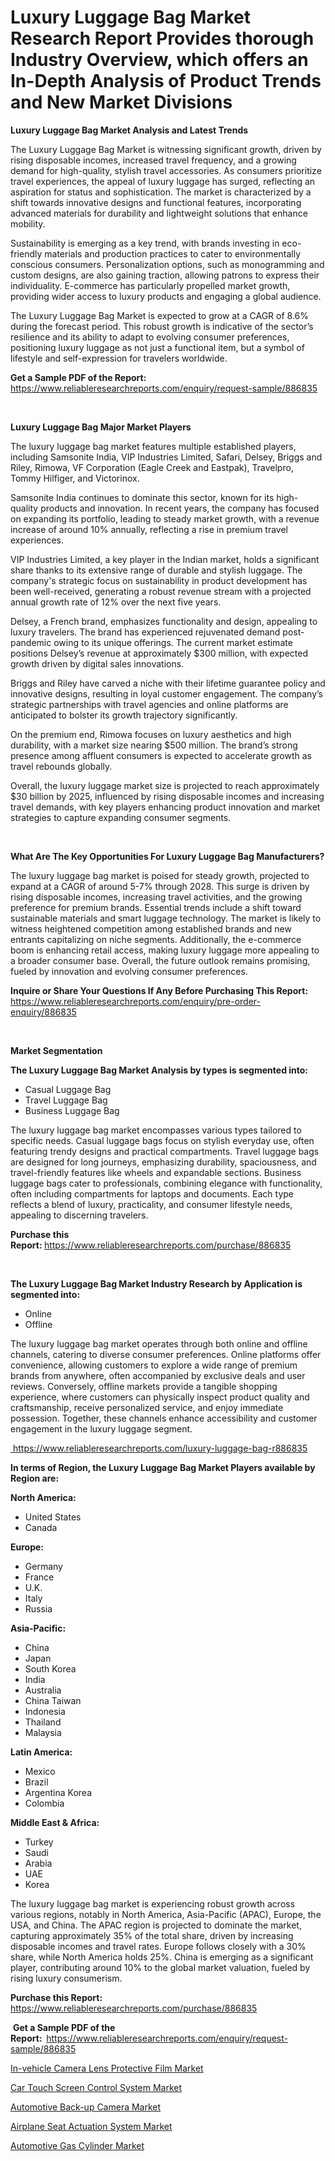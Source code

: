 <p><h1>Luxury Luggage Bag Market Research Report Provides thorough Industry Overview, which offers an In-Depth Analysis of Product Trends and New Market Divisions</h1></p><p><strong>Luxury Luggage Bag Market Analysis and Latest Trends</strong></p>
<p><p>The Luxury Luggage Bag Market is witnessing significant growth, driven by rising disposable incomes, increased travel frequency, and a growing demand for high-quality, stylish travel accessories. As consumers prioritize travel experiences, the appeal of luxury luggage has surged, reflecting an aspiration for status and sophistication. The market is characterized by a shift towards innovative designs and functional features, incorporating advanced materials for durability and lightweight solutions that enhance mobility.</p><p>Sustainability is emerging as a key trend, with brands investing in eco-friendly materials and production practices to cater to environmentally conscious consumers. Personalization options, such as monogramming and custom designs, are also gaining traction, allowing patrons to express their individuality. E-commerce has particularly propelled market growth, providing wider access to luxury products and engaging a global audience.</p><p>The Luxury Luggage Bag Market is expected to grow at a CAGR of 8.6% during the forecast period. This robust growth is indicative of the sector’s resilience and its ability to adapt to evolving consumer preferences, positioning luxury luggage as not just a functional item, but a symbol of lifestyle and self-expression for travelers worldwide.</p></p>
<p><strong>Get a Sample PDF of the Report:&nbsp;</strong> <a href="https://www.reliableresearchreports.com/enquiry/request-sample/886835?utm_campaign=2128&utm_medium=2&utm_source=Github&utm_content=ia&utm_term=06022025&utm_id=luxury-luggage-bag">https://www.reliableresearchreports.com/enquiry/request-sample/886835</a></p>
<p>&nbsp;</p>
<p><strong>Luxury Luggage Bag Major Market Players</strong></p>
<p><p>The luxury luggage bag market features multiple established players, including Samsonite India, VIP Industries Limited, Safari, Delsey, Briggs and Riley, Rimowa, VF Corporation (Eagle Creek and Eastpak), Travelpro, Tommy Hilfiger, and Victorinox. </p><p>Samsonite India continues to dominate this sector, known for its high-quality products and innovation. In recent years, the company has focused on expanding its portfolio, leading to steady market growth, with a revenue increase of around 10% annually, reflecting a rise in premium travel experiences.</p><p>VIP Industries Limited, a key player in the Indian market, holds a significant share thanks to its extensive range of durable and stylish luggage. The company's strategic focus on sustainability in product development has been well-received, generating a robust revenue stream with a projected annual growth rate of 12% over the next five years.</p><p>Delsey, a French brand, emphasizes functionality and design, appealing to luxury travelers. The brand has experienced rejuvenated demand post-pandemic owing to its unique offerings. The current market estimate positions Delsey’s revenue at approximately $300 million, with expected growth driven by digital sales innovations.</p><p>Briggs and Riley have carved a niche with their lifetime guarantee policy and innovative designs, resulting in loyal customer engagement. The company’s strategic partnerships with travel agencies and online platforms are anticipated to bolster its growth trajectory significantly.</p><p>On the premium end, Rimowa focuses on luxury aesthetics and high durability, with a market size nearing $500 million. The brand’s strong presence among affluent consumers is expected to accelerate growth as travel rebounds globally.</p><p>Overall, the luxury luggage market size is projected to reach approximately $30 billion by 2025, influenced by rising disposable incomes and increasing travel demands, with key players enhancing product innovation and market strategies to capture expanding consumer segments.</p></p>
<p>&nbsp;</p>
<p><strong>What Are The Key Opportunities For Luxury Luggage Bag Manufacturers?</strong></p>
<p><p>The luxury luggage bag market is poised for steady growth, projected to expand at a CAGR of around 5-7% through 2028. This surge is driven by rising disposable incomes, increasing travel activities, and the growing preference for premium brands. Essential trends include a shift toward sustainable materials and smart luggage technology. The market is likely to witness heightened competition among established brands and new entrants capitalizing on niche segments. Additionally, the e-commerce boom is enhancing retail access, making luxury luggage more appealing to a broader consumer base. Overall, the future outlook remains promising, fueled by innovation and evolving consumer preferences.</p></p>
<p><strong>Inquire or Share Your Questions If Any Before Purchasing This Report:</strong> <a href="https://www.reliableresearchreports.com/enquiry/pre-order-enquiry/886835?utm_campaign=2128&utm_medium=2&utm_source=Github&utm_content=ia&utm_term=06022025&utm_id=luxury-luggage-bag">https://www.reliableresearchreports.com/enquiry/pre-order-enquiry/886835</a></p>
<p>&nbsp;</p>
<p><strong>Market Segmentation</strong></p>
<p><strong>The Luxury Luggage Bag Market Analysis by types is segmented into:</strong></p>
<p><ul><li>Casual Luggage Bag</li><li>Travel Luggage Bag</li><li>Business Luggage Bag</li></ul></p>
<p><p>The luxury luggage bag market encompasses various types tailored to specific needs. Casual luggage bags focus on stylish everyday use, often featuring trendy designs and practical compartments. Travel luggage bags are designed for long journeys, emphasizing durability, spaciousness, and travel-friendly features like wheels and expandable sections. Business luggage bags cater to professionals, combining elegance with functionality, often including compartments for laptops and documents. Each type reflects a blend of luxury, practicality, and consumer lifestyle needs, appealing to discerning travelers.</p></p>
<p><strong>Purchase this Report:&nbsp;</strong><a href="https://www.reliableresearchreports.com/purchase/886835?utm_campaign=2128&utm_medium=2&utm_source=Github&utm_content=ia&utm_term=06022025&utm_id=luxury-luggage-bag">https://www.reliableresearchreports.com/purchase/886835</a></p>
<p>&nbsp;</p>
<p><strong>The Luxury Luggage Bag Market Industry Research by Application is segmented into:</strong></p>
<p><ul><li>Online</li><li>Offline</li></ul></p>
<p><p>The luxury luggage bag market operates through both online and offline channels, catering to diverse consumer preferences. Online platforms offer convenience, allowing customers to explore a wide range of premium brands from anywhere, often accompanied by exclusive deals and user reviews. Conversely, offline markets provide a tangible shopping experience, where customers can physically inspect product quality and craftsmanship, receive personalized service, and enjoy immediate possession. Together, these channels enhance accessibility and customer engagement in the luxury luggage segment.</p></p>
<p><a href="https://www.reliableresearchreports.com/luxury-luggage-bag-r886835?utm_campaign=2128&utm_medium=2&utm_source=Github&utm_content=ia&utm_term=06022025&utm_id=luxury-luggage-bag">&nbsp;https://www.reliableresearchreports.com/luxury-luggage-bag-r886835</a></p>
<p><strong>In terms of Region, the Luxury Luggage Bag Market Players available by Region are:</strong></p>
<p>
    <p> <strong> North America: </strong>
        <ul>
            <li>United States</li>
            <li>Canada</li>
        </ul>
        </p> 
    <p> <strong> Europe: </strong>
        <ul>
            <li>Germany</li>
            <li>France</li>
            <li>U.K.</li>
            <li>Italy</li>
            <li>Russia</li>
        </ul>
        </p> 
    <p> <strong> Asia-Pacific: </strong>
        <ul>
            <li>China</li>
            <li>Japan</li>
            <li>South Korea</li>
            <li>India</li>
            <li>Australia</li>
            <li>China Taiwan</li>
            <li>Indonesia</li>
            <li>Thailand</li>
            <li>Malaysia</li>
        </ul>
        </p> 
    <p> <strong> Latin America: </strong>
        <ul>
            <li>Mexico</li>
            <li>Brazil</li>
            <li>Argentina Korea</li>
            <li>Colombia</li>
        </ul>
        </p> 
    <p> <strong> Middle East & Africa: </strong>
        <ul>
            <li>Turkey</li>
            <li>Saudi</li>
            <li>Arabia</li>
            <li>UAE</li>
            <li>Korea</li>
        </ul>
    </p>
    </p>
<p><p>The luxury luggage bag market is experiencing robust growth across various regions, notably in North America, Asia-Pacific (APAC), Europe, the USA, and China. The APAC region is projected to dominate the market, capturing approximately 35% of the total share, driven by increasing disposable incomes and travel rates. Europe follows closely with a 30% share, while North America holds 25%. China is emerging as a significant player, contributing around 10% to the global market valuation, fueled by rising luxury consumerism.</p></p>
<p><strong>Purchase this Report: </strong><a href="https://www.reliableresearchreports.com/purchase/886835?utm_campaign=2128&utm_medium=2&utm_source=Github&utm_content=ia&utm_term=06022025&utm_id=luxury-luggage-bag">https://www.reliableresearchreports.com/purchase/886835</a></p>
<p>&nbsp;<strong>Get a Sample PDF of the Report:&nbsp;&nbsp;</strong><a href="https://www.reliableresearchreports.com/enquiry/request-sample/886835?utm_campaign=2128&utm_medium=2&utm_source=Github&utm_content=ia&utm_term=06022025&utm_id=luxury-luggage-bag">https://www.reliableresearchreports.com/enquiry/request-sample/886835</a></p>
<p><strong></strong></p>
<p><p><a href="https://www.linkedin.com/pulse/comprehensive-report-in-vehicle-camera-lens-protective-film-xovme?utm_campaign=2128&utm_medium=2&utm_source=Github&utm_content=ia&utm_term=06022025&utm_id=luxury-luggage-bag">In-vehicle Camera Lens Protective Film Market</a></p><p><a href="https://www.linkedin.com/pulse/car-touch-screen-control-system-market-forecast-2025-2032-yzqgf?utm_campaign=2128&utm_medium=2&utm_source=Github&utm_content=ia&utm_term=06022025&utm_id=luxury-luggage-bag">Car Touch Screen Control System Market</a></p><p><a href="https://www.linkedin.com/pulse/automotive-back-up-camera-market-research-report-2025-2032-kffcc?utm_campaign=2128&utm_medium=2&utm_source=Github&utm_content=ia&utm_term=06022025&utm_id=luxury-luggage-bag">Automotive Back-up Camera Market</a></p><p><a href="https://www.linkedin.com/pulse/airplane-seat-actuation-system-market-analysis-report-eylhf?utm_campaign=2128&utm_medium=2&utm_source=Github&utm_content=ia&utm_term=06022025&utm_id=luxury-luggage-bag">Airplane Seat Actuation System Market</a></p><p><a href="https://www.linkedin.com/pulse/key-driving-factors-automotive-gas-cylinder-industry-striking-9kp8c?utm_campaign=2128&utm_medium=2&utm_source=Github&utm_content=ia&utm_term=06022025&utm_id=luxury-luggage-bag">Automotive Gas Cylinder Market</a></p></p>